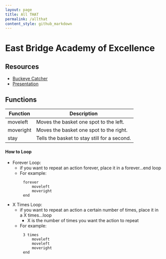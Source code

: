 ```yaml
---
layout: page
title: All THAT
permalink: /allthat
content_style: github_markdown
---
```


# East Bridge Academy of Excellence

## Resources
* [Buckeye Catcher](https://c4cosu.com/buckeye-catch-em/)
* [Presentation](https://docs.google.com/presentation/d/1gKlst36pxr_Zi9uQ2Y5HzGfClnidCAn-Tg1abzCp9bc/edit?usp=sharing)

## Functions

| Function | Description |
|-----------|-----------|
| moveleft |  Moves the basket one spot to the left. |
| moveright | Moves the basket one spot to the right. |
| stay | Tells the basket to stay still for a second. |

#### How to Loop
* Forever Loop:
    * if you want to repeat an action forever, place it in a forever...end loop
    * For example: 
```
        forever
            moveleft
            moveright
        end
```

* X Times Loop:
    * if you want to repeat an action a certain number of times, place it in a X times...loop
        * X is the number of times you want the action to repeat
    * For example: 
```
        3 times
            moveleft
            moveleft
            moveright
        end
```


